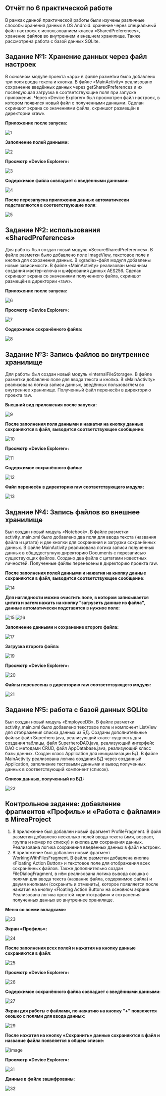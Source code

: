 Отчёт по 6 практической работе
----
В рамках данной практической работы были изучены различные способы хранения данных в OS Android: хранение через специальный файл настроек с использованием класса «SharedPreferences», хранение файлов во внутреннем и внешнем хранилище. Также рассмотрена работа с базой данных SQLite.

Задание №1: Хранение данных через файл настроек
---
В основном модуле проекта «app» в файле разметки было добавлено три поля ввода текста и кнопка. В файле «MainActivity» реализовано сохранение введённых данных через getSharedPreferences и их последующая загрузка в соответствующие поля при запуске приложения. Через «Device Explorer» был просмотрен файл настроек, в котором появился новый файл с полученными данными. Сделан скриншот экрана со значениями файла, скриншот размещён в директории «raw».

**Приложение после запуска:**

![1](https://github.com/user-attachments/assets/9c006a7d-a55b-4fa2-88b6-1871e10f2e24)

**Заполнение полей данными:**

![2](https://github.com/user-attachments/assets/93b06acc-7797-451b-8866-a909ca544193)

**Просмотр «Device Explorer»:**

![3](https://github.com/user-attachments/assets/f7522548-49d4-4f60-b1c6-80cedda9b8bc)

**Содержимое файла совпадает с введёнными данными:**

![4](https://github.com/user-attachments/assets/442a4ffb-c1b3-4cd3-9375-281903c9b426)

**После перезапуска приложения данные автоматически подставляются в соответствующие поля:**

![5](https://github.com/user-attachments/assets/d3069911-7d94-4ed4-84bf-55f2d0d0aee1)

Задание №2: использования «SharedPreferences»
-----
Для работы был создан новый модуль «SecureSharedPreferences». В файле разметки было добавлено поле ImageView, текстовое поле и кнопка для сохранения данных. В «gradle»-файл модуля добавлены новые зависимости. В файле «MainActivity» реализован механизм создания мастер-ключа и шифрования данных AES256. Сделан скриншот экрана со значениями полученного файла, скриншот размещён в директории «raw».

**Приложение после запуска:**

![6](https://github.com/user-attachments/assets/0ea67a53-fd33-4f35-9bf1-8648ff8bd338)

**Просмотр «Device Explorer»:**

![7](https://github.com/user-attachments/assets/eeab9c2a-acf5-4420-b521-6556721be7e4)

**Содержимое сохранённого файла:**

![8](https://github.com/user-attachments/assets/232cb04c-d175-4b4f-b521-4dccbee5b8cc)

Задание №3: Запись файлов во внутреннее хранилище
-----
Для работы был создан новый модуль «InternalFileStorage». В файле разметки добавлено поле для ввода текста и кнопка. В «MainActivity» реализована логика записи данных, введённых пользоватлем во внутреннее хранилище. Полученный файл перенесён в директорию проекта raw.

**Внешний вид приложения после запуска:**

![9](https://github.com/user-attachments/assets/d6dc07d7-00ea-4640-8776-6f4cfbe14d57)

**После заполнения поля данными и нажатия на кнопку данные сохраняются в файл, выводится соответствующее сообщение:**

![10](https://github.com/user-attachments/assets/8616c1bc-8052-4fa2-b484-40787a355bf8)

**Просмотр «Device Explorer»:**

![11](https://github.com/user-attachments/assets/5157a3c5-e9c7-41d4-990a-0e80862a7bc2)

**Содержимое сохранённого файла:**

![12](https://github.com/user-attachments/assets/4d769b26-febd-4266-ab46-df00f7c9599c)

**Файл перенесён в директорию raw соответствующего модуля:**

![13](https://github.com/user-attachments/assets/b79db618-45c3-4926-a0a4-7fe1d4b63520)

Задание №4: Запись файлов во внешнее хранилище
-----
Был создан новый модуль «Notebook». В файле разметки activity_main.xml было добавлено два поля для ввода текста (названия файла и цитата) и две кнопки для сохранения и загрузки сохранённых данных. В файле MainActivity реализована логика записи полученных данных в общедоступную директорию Documents с перезаписью существующих файлов. Создано два файла с цитатами известных личностей. Полученные файлы перенесены в директорию проекта raw.

**После заполнения полей данными и нажатия на кнопку данные сохраняются в файл, выводится соответствующее сообщение:**

![14](https://github.com/user-attachments/assets/29a3c6d2-4b56-45d9-a590-b9bd34fcdb29)

**Для наглядности можно очистить поле, в котором записывается цитата и затем нажать на кнопку "загрузить данные из файла", данные автоматически подставятся в нужное поле:**

![15](https://github.com/user-attachments/assets/483fe3a0-09bd-42fc-b417-e2d763ac2f35)
![16](https://github.com/user-attachments/assets/e739991a-9e2e-48a9-bbbe-e1281d040497)

**Заполнение данными и сохранение второго файла:**

![17](https://github.com/user-attachments/assets/c80c1c8a-e151-46fa-a2b1-36faac080ac0)

**Загрузка второго файла:**

![19](https://github.com/user-attachments/assets/78fff931-d767-4380-b670-505f6a6b5181)

**Просмотр «Device Explorer»:**

![20](https://github.com/user-attachments/assets/2696011b-0e1e-4773-a6f8-c07dea2a888c)

**Файлы перенесены в директорию raw соответствующего модуля:**

![21](https://github.com/user-attachments/assets/0820b142-f58d-4153-ad22-b4f5f503aced)

Задание №5: работа с базой данных SQLite
-----
Был создан новый модуль «EmployeeDB». В файле разметки activity_main.xml было добавлено текстовое поле и компонент ListView для отображения списка данных из БД. Созданы дополнительные файлы: файл Superhero.java, реализующий класс-сущность для создания таблицы, файл SuperheroDAO.java, реализующий интерфейс DAO с методами CRUD, файл AppDatabase.java, реализующий класс базы данных. Создан класс Application для инициализации БД. В файле MainActivity реализована логика создания БД через созданный Application, заполнение тестовыми данными и вывод полученных данных в соответствующий компонент (список).

**Список данных, полученный из БД:**

![22](https://github.com/user-attachments/assets/313f605b-b4df-4faa-a4df-ea77840d36ad)

Контрольное задание: добавление фрагментов «Профиль» и «Работа с файлами» в MireaProject
-----
1. В приложение был добавлен новый фрагмент ProfileFragment. В файл разметки добавлено несколько полей ввода текста (имя, возраст, группа и номер по списку) и кнопка для сохранения данных. Реализована логика сохранения введённых данных в файл настроек.
2. В приложение был добавлен новый фрагмент WorkingWithFilesFragment. В файле разметки добавлена кнопка «Floating Action Button» и текстовое поле для отображения всех сохранённых файлов. Также дополнительно создан FileDialogFragment, в нём реализована логика вывода окошка с полями для ввода текста (название файла, содержимое файла) и двумя кнопками (сохранить и отменить), которое появляется после нажатия на кнопку «Floating Action Button» на основном экране. Реализована логика простой «криптографии» и сохранения полученных данных во внутреннее хранилище.
   
**Меню со всеми вкладками:**

![23](https://github.com/user-attachments/assets/399948ec-33f4-4847-9c02-dcbff8ed5754)

**Экран «Профиль»:**

![24](https://github.com/user-attachments/assets/cc9c4efc-6b1e-49e8-9335-17e2e6be1461)

**После заполнения всех полей и нажатия на кнопку данные сохраняются в файл:**

![25](https://github.com/user-attachments/assets/12878c37-1a7c-4527-adb9-82e170939c12)

**Просмотр «Device Explorer»:**

![26](https://github.com/user-attachments/assets/a40e444c-0136-46eb-940d-32032aa07e61)

**Содержимое сохранённого файла совпадает с введёнными данными:**

![27](https://github.com/user-attachments/assets/f8d9f38b-8e93-447c-8ee1-d73b9d474176)

**Экран для работы с файлами, по нажатию на кнопку "+" появляется окошко с полями для ввода данных:**

![29](https://github.com/user-attachments/assets/638b833b-55b5-4de6-b89d-61a0704a93ae)

**После нажатия на кнопку «Сохранить» данные сохраняются в файл и название файла появляется в общем списке:**

![image](https://github.com/user-attachments/assets/ae3903f8-042a-4ca6-9b59-fbebaecf913d)

**Просмотр «Device Explorer»:**

![31](https://github.com/user-attachments/assets/f137adab-ca9b-4605-8919-36c8a6b8fd86)

**Данные в файле зашифрованы:**

![32](https://github.com/user-attachments/assets/ce9c70b4-a960-49d3-8498-72e0427e1a36)

